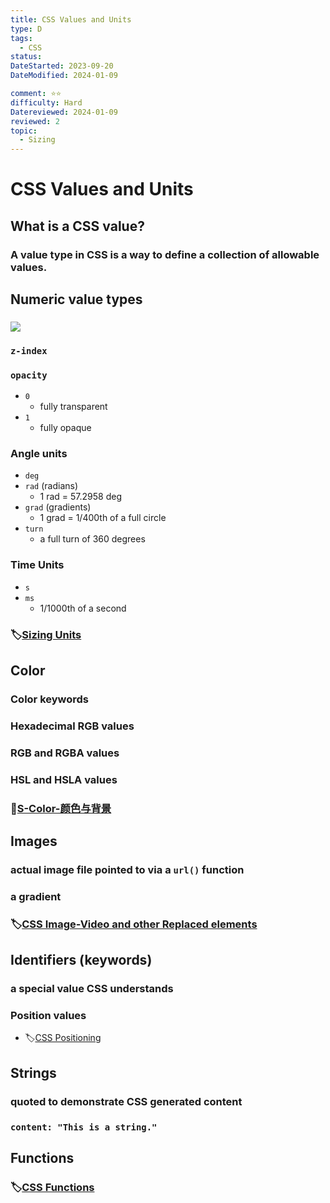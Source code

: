 ```yaml
---
title: CSS Values and Units
type: D
tags:
  - CSS
status:
DateStarted: 2023-09-20
DateModified: 2024-01-09

comment: ⭐⭐
difficulty: Hard
Datereviewed: 2024-01-09
reviewed: 2
topic:
  - Sizing
---
```


# CSS Values and Units

## What is a CSS value?

### A value type in CSS is a way to define a collection of allowable values.

## Numeric value types

### ![](https://cdn.jsdelivr.net/gh/jenniferwonder/bimg/web-design/O-CSS-Numeric-value-types.png)

### `z-index`

### `opacity`

- `0`
  - fully transparent
- `1`
  - fully opaque

### Angle units

- `deg`
- `rad` (radians)
  - 1 rad = 57.2958 deg
- `grad` (gradients)
  - 1 grad = 1/400th of a full circle
- `turn`
  - a full turn of 360 degrees

### Time Units

- `s`
- `ms`
  - 1/1000th of a second

### 🏷️[Sizing Units](Sizing-Units.md)

## Color

### Color keywords

### Hexadecimal RGB values

### RGB and RGBA values

### HSL and HSLA values

### 📌[S-Color-颜色与背景](S-Color-颜色与背景.md)

## Images

### actual image file pointed to via a `url()` function

### a gradient

### 🏷️[CSS Image-Video and other Replaced elements](CSS-Image-Video-and-other-Replaced-elements.md)

## Identifiers (keywords)

### a special value CSS understands

### Position values

- 🏷️[CSS Positioning](CSS-Positioning.md)

## Strings

### quoted to demonstrate CSS generated content

### `content: "This is a string."`

## Functions

### 🏷️[CSS Functions](CSS-Functions.md)
